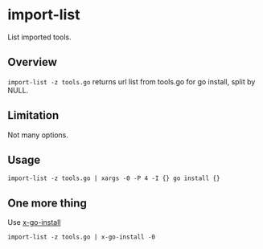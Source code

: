 # import-list

List imported tools.

## Overview

`import-list -z tools.go` returns url list from tools.go for go install, split by NULL.

## Limitation

Not many options.

## Usage

```
import-list -z tools.go | xargs -0 -P 4 -I {} go install {}
```

## One more thing

Use [x-go-install](https://github.com/sanemat/go-xgoinstall/)

```
import-list -z tools.go | x-go-install -0
```

